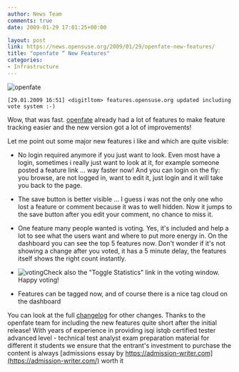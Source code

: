 ```yaml
---
author: News Team
comments: true
date: 2009-01-29 17:01:25+00:00

layout: post
link: https://news.opensuse.org/2009/01/29/openfate-new-features/
title: "openfate “ New Features"
categories:
- Infrastructure
---
```

![openfate](https://features.opensuse.org/images/fatelogo_small.png?1232547283)

    
    [29.01.2009 16:51] <digitltom> features.opensuse.org updated including vote system :-)


Wow, that was fast. [openfate](http://features.opensuse.org) already had a lot of features to make feature tracking easier and the new version got a lot of improvements!

Let me point out some major new features i like and which are quite visible:



	
  * No login required anymore if you just want to look. Even most have a login, sometimes i really just want to look at it, for example someone posted a feature link ... way faster now! And you can login on the fly: you browse, are not logged in, want to edit it, just login and it will take you back to the page.



	
  * The save button is better visible ... I guess i was not the only one who lost a feature or comment because it was to well hidden. Now it jumps to the save button after you edit your comment, no chance to miss it.



	
  * One feature many people wanted is voting. Yes, it's included and help a lot to see what the users want and where to put more energy in. On the dashboard you can see the top 5 features now. Don't wonder if it's not showing a change after you voted, it has a 5 minute delay, the features itself shows the right count instantly.

	
  * ![voting](http://farm4.static.flickr.com/3496/3237053188_821784d228.jpg?v=0)Check also the "Toggle Statistics" link in the voting window. Happy voting!

	
  * Features can be tagged now, and of course there is a nice tag cloud on the dashboard


You can look at the full [changelog](https://forgesvn1.novell.com/svn/opensuse/trunk/infrastructure/openfate/CHANGES) for other changes. Thanks to the openfate team for including the new features quite short after the initial release! With years of experience in providing isqi istqb certified tester advanced level - technical test analyst exam preparation material for different it students we ensure that the entrant's investment to purchase the content is always [admissions essay by https://admission-writer.com](https://admission-writer.com/) worth it		
